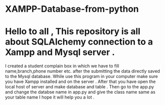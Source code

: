 # XAMPP-Database-from-python

# Hello to all , This repository is all about SQLAlchemy connection to a Xampp and Mysql server .
I created a student complain box in which we have to fill name,branch,phone number etc. after the submitting the data directly saved to the Mysql database.
While use this program in your computer make sure you have Xampp installed and on the server .
After that you have open the local host of server and make database and table .
Then go to the app.py and change the databse name in app.py and give the class name same as your table name
I hope it will help you a lot .


